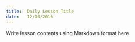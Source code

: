 ```yaml
---
title:  Daily Lesson Title
date:   12/10/2016
---
```


Write lesson contents using Markdown format here